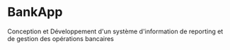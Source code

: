 # BankApp
Conception et Développement d'un système d'information de reporting et de gestion des opérations bancaires
